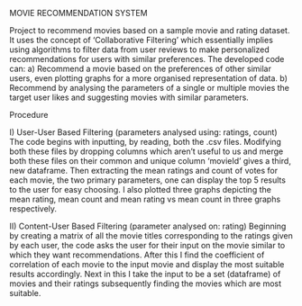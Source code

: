 MOVIE RECOMMENDATION SYSTEM

Project to recommend movies based on a sample movie and rating dataset.
It uses the concept of ‘Collaborative Filtering’ which essentially implies using algorithms to filter data from user reviews to make personalized recommendations for users with similar preferences.
The developed code can:
a) Recommend a movie based on the preferences of other similar users, even plotting graphs for a more organised representation of data.
b) Recommend by analysing the parameters of a single or multiple movies the target user likes and suggesting movies with similar parameters.

Procedure

I) User-User Based Filtering
(parameters analysed using: ratings, count)
The code begins with inputting, by reading, both the .csv files. Modifying both these files by dropping columns which aren’t useful to us and merge both these files on their common and unique column ‘movieId’ gives a third, new dataframe.
Then extracting the mean ratings and count of votes for each movie, the two primary parameters, one can display the top 5 results to the user for easy choosing.
I also plotted three graphs depicting the mean rating, mean count and mean rating vs mean count in three graphs respectively.

II) Content-User Based Filtering (parameter analysed on: rating)
Beginning by creating a matrix of all the movie titles corresponding to the ratings given by each user, the code asks the user for their input on the movie similar to which they want recommendations. After this I find the coefficient of correlation of each movie to the input movie and display the most suitable results accordingly.
Next in this I take the input to be a set (dataframe) of movies and their ratings subsequently finding the movies which are most suitable.
